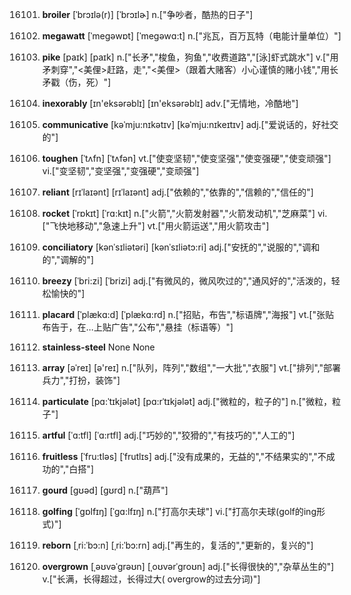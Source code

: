 16101. **broiler**
[ˈbrɔɪlə(r)]  [ˈbrɔɪlɚ]
n.["争吵者，酷热的日子"]  

16102. **megawatt**
[ˈmegəwɒt]  [ˈmegəwɑ:t]
n.["兆瓦，百万瓦特（电能计量单位）"]  

16103. **pike**
[paɪk]  [paɪk]
n.["长矛","梭鱼，狗鱼","收费道路","[泳]虾式跳水"]  v.["用矛刺穿","<美俚>赶路，走","<美俚>（跟着大赌客）小心谨慎的赌小钱","用长矛戳（伤，死）"]  

16104. **inexorably**
[ɪn'eksərəblɪ]  [ɪn'eksərəblɪ]
adv.["无情地，冷酷地"]  

16105. **communicative**
[kəˈmju:nɪkətɪv]  [kəˈmju:nɪkeɪtɪv]
adj.["爱说话的，好社交的"]  

16106. **toughen**
[ˈtʌfn]  [ˈtʌfən]
vt.["使变坚韧","使变坚强","使变强硬","使变顽强"]  vi.["变坚韧","变坚强","变强硬","变顽强"]  

16107. **reliant**
[rɪˈlaɪənt]  [rɪˈlaɪənt]
adj.["依赖的","依靠的","信赖的","信任的"]  

16108. **rocket**
[ˈrɒkɪt]  [ˈrɑ:kɪt]
n.["火箭","火箭发射器","火箭发动机","芝麻菜"]  vi.["飞快地移动","急速上升"]  vt.["用火箭运送","用火箭攻击"]  

16109. **conciliatory**
[kənˈsɪliətəri]  [kənˈsɪliətɔ:ri]
adj.["安抚的","说服的","调和的","调解的"]  

16110. **breezy**
[ˈbri:zi]  [ˈbrizi]
adj.["有微风的，微风吹过的","通风好的","活泼的，轻松愉快的"]  

16111. **placard**
[ˈplækɑ:d]  [ˈplækɑ:rd]
n.["招贴，布告","标语牌","海报"]  vt.["张贴布告于，在…上贴广告","公布","悬挂（标语等）"]  

16112. **stainless-steel**
None
None

16113. **array**
[əˈreɪ]  [ə'reɪ]
n.["队列，阵列","数组","一大批","衣服"]  vt.["排列","部署兵力","打扮，装饰"]  

16114. **particulate**
[pɑ:ˈtɪkjələt]  [pɑ:rˈtɪkjələt]
adj.["微粒的，粒子的"]  n.["微粒，粒子"]  

16115. **artful**
[ˈɑ:tfl]  [ˈɑ:rtfl]
adj.["巧妙的","狡猾的","有技巧的","人工的"]  

16116. **fruitless**
[ˈfru:tləs]  [ˈfrutlɪs]
adj.["没有成果的，无益的","不结果实的","不成功的","白搭"]  

16117. **gourd**
[gʊəd]  [gʊrd]
n.["葫芦"]  

16118. **golfing**
[ˈgɒlfɪŋ]  [ˈgɑ:lfɪŋ]
n.["打高尔夫球"]  vi.["打高尔夫球(golf的ing形式)"]  

16119. **reborn**
[ˌri:ˈbɔ:n]  [ˌri:ˈbɔ:rn]
adj.["再生的，复活的","更新的，复兴的"]  

16120. **overgrown**
[ˌəʊvəˈgrəʊn]  [ˌoʊvərˈgroʊn]
adj.["长得很快的","杂草丛生的"]  v.["长满，长得超过，长得过大( overgrow的过去分词)"]  

